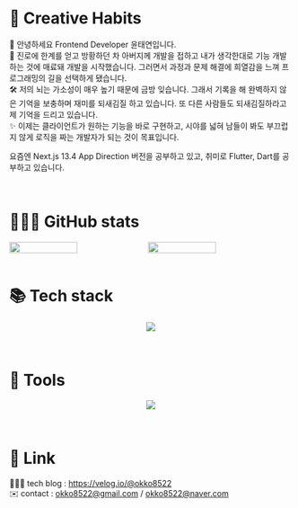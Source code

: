 # 🦏 Creative Habits
👋 안녕하세요 Frontend Developer 윤태연입니다.  <br />
🧔 진로에 한계를 얻고 방황하던 차 아버지께 개발을 접하고 내가 생각한대로 기능 개발하는 것에 매료돼 개발을 시작했습니다. 그러면서 과정과 문제 해결에 희열감을 느껴 프로그래밍의 길을 선택하게 됐습니다. <br />
🛠️ 저의 뇌는 가소성이 매우 높기 때문에 금방 잊습니다. 그래서 기록을 해 완벽하지 않은 기억을 보충하며 재미를 되새김질 하고 있습니다. 또 다른 사람들도 되새김질하라고 제 기억을 드리고 있습니다. <br />
✨ 이제는 클라이언트가 원하는 기능을 바로 구현하고, 시야를 넓혀 남들이 봐도 부끄럽지 않게 로직을 짜는 개발자가 되는 것이 목표입니다. <br />


요즘엔 Next.js 13.4 App Direction 버전을 공부하고 있고, 취미로 Flutter, Dart를 공부하고 있습니다.

<br/>  

# 👨🏻‍💻 GitHub stats


<div style="display: flex">
     <img width="49%" src="https://github-readme-stats.vercel.app/api/top-langs/?username=rhino-ty&layout=compact&theme=transparent" />  
    <img width="49%" src="https://github-readme-stats.vercel.app/api?username=rhino-ty&show_icons=true&theme=transparent" />
</div>


<br/>
    
 
# 📚 Tech stack

<p align="center">
  <a href="https://skillicons.dev">
    <img src="https://skillicons.dev/icons?i=nextjs,react,ts,js,html,css,tailwind,styledcomponents,redux,materialui,dart,flutter" />
  </a>
</p>

<br/>


# 🔨 Tools

<p align="center">
  <a href="https://skillicons.dev">
    <img src="https://skillicons.dev/icons?i=git,github,gitlab,vscode,figma,vercel,postman,linkedin" />
  </a>
</p>

<br/>


# 🔗 Link
👨🏻‍💻 tech blog : https://velog.io/@okko8522 <br />
✉️ contact : okko8522@gmail.com / okko8522@naver.com
